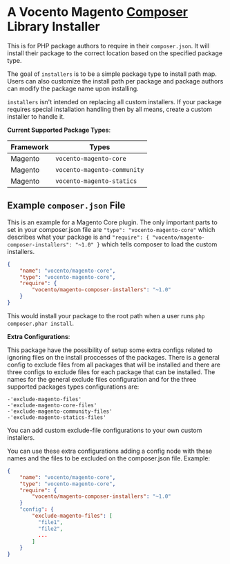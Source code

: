 # A Vocento Magento [Composer](http://getcomposer.org) Library Installer

This is for PHP package authors to require in their `composer.json`. It will
install their package to the correct location based on the specified package
type.

The goal of `installers` is to be a simple package type to install path map.
Users can also customize the install path per package and package authors can
modify the package name upon installing.

`installers` isn't intended on replacing all custom installers. If your
package requires special installation handling then by all means, create a
custom installer to handle it.

**Current Supported Package Types**:

| Framework    | Types
| ---------    | -----
| Magento      | `vocento-magento-core`
| Magento      | `vocento-magento-community`
| Magento      | `vocento-magento-statics`

## Example `composer.json` File

This is an example for a Magento Core plugin. The only important parts to set in your
composer.json file are `"type": "vocento-magento-core"` which describes what your
package is and `"require": { "vocento/magento-composer-installers": "~1.0" }` which tells composer
to load the custom installers.

```json
{
    "name": "vocento/magento-core",
    "type": "vocento-magento-core",
    "require": {
        "vocento/magento-composer-installers": "~1.0"
    }
}
```

This would install your package to the root path when a user runs `php composer.phar install`.

**Extra Configurations**:

This package have the possibility of setup some extra configs related to ignoring files on the install proccesses of
the packages. There is a general config to exclude files from all packages that will be installed and there are
three configs to exclude files for each package that can be installed. The names for the general exclude files
configuration and for the three supported packages types configurations are:

    -'exclude-magento-files'
    -'exclude-magento-core-files'
    -'exclude-magento-community-files'
    -'exclude-magento-statics-files'

You can add custom exclude-file configurations to your own custom installers.

You can use these extra configurations adding a config node with these names and the files to be excluded on the
composer.json file. Example:

```json
{
    "name": "vocento/magento-core",
    "type": "vocento-magento-core",
    "require": {
        "vocento/magento-composer-installers": "~1.0"
    }
    "config": {
        "exclude-magento-files": [
          "file1",
          "file2",
          ...
        ]
    }
}
```
